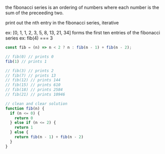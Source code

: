 the fibonacci series is an ordering of numbers where each number is the sum of the preceeding two.

print out the nth entry in the fibonacci series, iterative

ex: [0, 1, 1, 2, 3, 5, 8, 13, 21, 34] forms the first ten entries of the fibonacci series
ex: fib(4) === 3

```javascript
const fib = (n) => n < 2 ? n : fib(n - 1) + fib(n - 2);

// fib(0) // prints 0
fib(1) // prints 1

// fib(3) // prints 2
// fib(7) // prints 13
// fib(12) // prints 144
// fib(15) // prints 610
// fib(18) // prints 2584
// fib(21) // prints 10946
```

```js
// clean and clear solution
function fib(n) {
  if (n <= 0) {
    return 0
  } else if (n <= 2) {
    return 1
  } else {
    return fib(n - 1) + fib(n - 2)
  }
}
```
